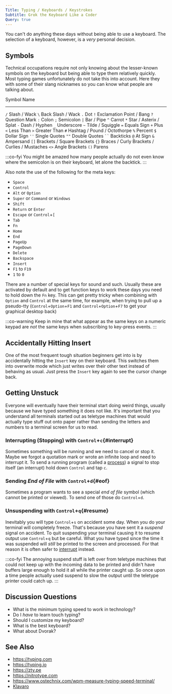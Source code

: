 ```yaml
---
Title: Typing / Keyboards / Keystrokes
Subtitle: Grok the Keyboard Like a Coder
Query: true
---
```


You can't do anything these days without being able to use a keyboard. The selection of a keyboard, however, is a *very* personal decision.

## Symbols

Technical occupations require not only knowing about the lesser-known symbols on the keyboard but being able to type them relatively quickly. Most typing games unfortunately do not take this into account. Here they with some of their slang nicknames so you can know what people are talking about.

  Symbol      Name
--------- --------------------------------------------
   `/`        Slash / Wack
   `\`        Back Slash / Wack
   `.`        Dot
   `!`        Exclamation Point / Bang
   `?`        Question Mark
   `:`        Colon
   `;`        Semicolon
   `|`        Bar / Pipe
   `^`        Carrot
   `*`        Star / Asterix / Splat
   `-`        Dash / Hyphen
   `_`        Underscore
   `~`        Tilde / Squiggle
   `=`        Equals Sign
   `+`        Plus
   `<`        Less Than
   `>`        Greater Than
   `#`        Hashtag / Pound / Octothorpe
   `%`        Percent
   `$`        Dollar Sign
   `''`       Single Quotes
   `""`       Double Quotes
   ` `` `       Backticks
   `@`        At Sign
   `&`        Ampersand
   `[]`       Brackets / Square Brackets
   `{}`       Braces / Curly Brackets / Curlies / Mustaches
   `<>`       Angle Brackets
   `()`       Parens

:::co-fyi
You might be amazed how many people actually do not even know where the semicolon is on their keyboard, let alone the backtick.
:::

Also note the use of the following for the meta keys:

* `Space`
* `Control`
* `Alt` or `Option`
* `Super` or `Command` or `Windows`
* `Shift`
* `Return` or `Enter`
* `Escape` or `Control`+`[`
* `Tab`
* `Fn`
* `Home`
* `End`
* `PageUp`
* `PageDown`
* `Delete`
* `Backspace`
* `Insert`
* `F1` to `F19`
* `1` to `0`

There are a number of special keys for sound and such. Usually these are activated by default and to get function keys to work these days you need to hold down the `Fn` key. This can get pretty tricky when combining with `Option` and `Control` at the same time, for example, when trying to pull up a pseudo-tty (`Control`+`Option`+`F1` and `Control`+`Option`+`F7` to get your graphical desktop back)

:::co-warning
Keep in mine that what appear as the same keys on a numeric keypad are *not* the same keys when subscribing to key-press events.
:::

## Accidentally Hitting Insert

One of the most frequent tough situation beginners get into is by accidentally hitting the `Insert` key on their keyboard. This switches them into overwrite mode which just writes over their other text instead of behaving as usual. Just press the `Insert` key again to see the cursor change back.

## Getting Unstuck

Everyone will eventually have their terminal start doing weird things, usually because we have typed something it does not like. It's important that you understand all terminals started out as teletype machines that would actually type stuff out onto paper rather than sending the letters and numbers to a terminal screen for us to read.

### Interrupting (Stopping) with `Control`+`c`{#interrupt}

Sometimes something will be running and we need to cancel or stop it. Maybe we forgot a quotation mark or wrote an infinite loop and need to interrupt it. To send a running program (called a [process](/what/process/)) a signal to stop itself (an interrupt) hold down `Control` and tap `c`.

### Sending *End of File* with `Control`+`d`{#eof}

Sometimes a program wants to see a special *end of file* symbol (which cannot be printed or viewed). To send one of those do `Control`+`d`.

### Unsuspending with `Control`+`q`{#resume}

Inevitably you will type `Control`+`s` on accident some day. When you do your terminal will completely freeze. That's because you have sent it a *suspend* signal on accident. To quit suspending your terminal causing it to resume output use `Control`+`q` but be careful. What you have typed since the time it was suspended will *still* be printed to the screen and processed. For that reason it is often safer to [interrupt](#interrupt) instead.

:::co-fyi
The annoying suspend stuff is left over from teletype machines that could not keep up with the incoming data to be printed and didn't have buffers large enough to hold it all while the printer caught up. So once upon a time people actually used suspend to slow the output until the teletype printer could catch up.
:::

## Discussion Questions

* What is the minimum typing speed to work in technology?
* Do I *have* to learn touch typing?
* Should I customize my keyboard?
* What is the best keyboard?
* What about Dvorak?

## See Also

* <https://typing.com>
* <https://typing.io>
* <https://zty.pe>
* <https://nitrotype.com>
* <https://www.ostechnix.com/wpm-measure-typing-speed-terminal/>
* [Klavaro](https://klavaro.sourceforge.io/en/)
